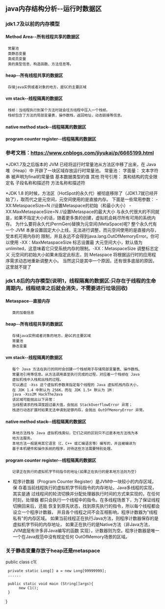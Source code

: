 
## java内存结构分析--运行时数据区

 ### jdk1.7及以前的内存模型
 #### Method Area--所有线程共享的数据区
     常量池
     类静态变量
     类成员变量
     类的类型信息、构造函数、方法信息等。
 #### heap--所有线程共享的数据区
     存储java实例或者对象的地方，是GC的主要区域
 #### vm stack--线程隔离的数据区
     栈帧：当线程执行到某个方法时就会往方线程中压入一个栈帧。
     栈帧包含了方法的局部变量表，操作数栈，返回地址，动态链接等信息。
 #### native method stack--线程隔离的数据区
 #### program counter register--线程隔离的数据区
### 参考文档：https://www.cnblogs.com/jiyukai/p/6665199.html

  *JDK1.7及之后版本的 JVM 已经将运行时常量池从方法区中移了出来，在 Java 堆（Heap）中
  开辟了一块区域存放运行时常量池。
  常量池：
    字面量：
      文本字符串
      被声明为final的常量值
      基本数据类型的值
      其他
    符号引用：
      类和结构的完全限定名
      子段名称和描述符
      方法名称和描述符
  
  *JDK 1.8 的时候，方法区（HotSpot的永久代）被彻底移除了（JDK1.7就已经开始了），取而代之是元空间，元空间使用的是直接内存。
  下面是一些常用参数：
  -XX:MetaspaceSize=N //设置Metaspace的初始（和最小大小）
  -XX:MaxMetaspaceSize=N //设置Metaspace的最大大小
  与永久代很大的不同就是，如果不指定大小的话，随着更多类的创建，虚拟机会耗尽所有可用的系统内存。
  为什么要将永久代(PermGen)替换为元空间(MetaSpace)呢?
  整个永久代有一个 JVM 本身设置固定大小上线，无法进行调整，而元空间使用的是直接内存，受本机可用内存的
  限制，并且永远不会得到java.lang.OutOfMemoryError。你可以使用 -XX：MaxMetaspaceSize 标志设置最
  大元空间大小，默认值为 unlimited，这意味着它只受系统内存的限制。-XX：MetaspaceSize 调整标志定义
  元空间的初始大小如果未指定此标志，则 Metaspace 将根据运行时的应用程序需求动态地重新调整大小。
  当然这只是其中一个原因，还有很多底层的原因，这里就不提了
  
 ### jdk1.8后的内存模型(说明1，线程隔离的数据区:只存在于线程的生命周期内，线程结束之后就会消失，不需要进行垃圾回收)
 #### Metaspace--直接内存
       类的加载信息
 #### heap--所有线程共享的数据区
       存储java实例或者对象的地方，是GC的主要区域
       常量池
       静态变量
 #### vm stack--线程隔离的数据区
       每个 Java 方法在执行的同时会创建一个栈帧用于存储局部变量表、操作数栈、
       常量池引用等信息。从方法调用直至执行完成的过程，对应着一个栈帧在 Java 
       虚拟机栈中入栈和出栈的过程。
       可以通过 -Xss 这个虚拟机参数来指定每个线程的 Java 虚拟机栈内存大小，
       在 JDK 1.4 中默认为 256K，而在 JDK 1.5+ 默认为 1M：
       java -Xss2M HackTheJava
       该区域可能抛出以下异常：
       当线程请求的栈深度超过最大值，会抛出 StackOverflowError 异常；
       栈进行动态扩展时如果无法申请到足够内存，会抛出 OutOfMemoryError 异常。
 #### native method stack--线程隔离的数据区
       本地方法栈与 Java 虚拟机栈类似，它们之间的区别只不过是本地方法栈为本
       地方法服务。
       本地方法一般是用其它语言（C、C++ 或汇编语言等）编写的，并且被编译为
       基于本机硬件和操作系统的程序，对待这些方法需要特别处理。
 #### program counter register--线程隔离的数据区
       记录正在执行的虚拟机字节码指令的地址(如果正在执行的是本地方法则为空)

  * 程序计数器（Program Counter Register）是JVM中一块较小的内存区域，保
  存着当前线程执行的虚拟机字节码指令的内存地址。Java多线程的实现，其实是通
  过线程间的轮流切换并分配处理器执行时间的方式来实现的，在任何时刻，处理器
  都只会执行一个线程中的指令。在多线程场景下，为了保证线程切换回来后，还能
  恢复到原先状态，找到原先执行的指令，所以每个线程都会设立一个程序计数器，
  并且各个线程之间不会互相影响，程序计数器为"线程私有"的内存区域。
  如果当前线程正在执行Java方法，则程序计数器保存的是虚拟机字节码的内存地址，
  如果正在执行的是Native方法（非Java方法，JVM底层有许多非Java编写的函数
  实现），计数器则为空。程序计数器是唯一一个在Java规范中没有规定任何
  OutOfMemory场景的区域。
 ### 关于静态变量存放于heap还是metaspace
 public class c1{
 
     private static Long[] a = new Long[99999999];
     ......
     
     public static void main (String[]args){
          new C1();
     }
 }
 